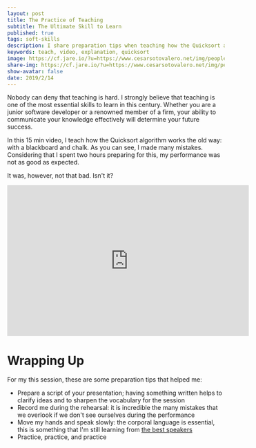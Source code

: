 ```yaml
---
layout: post
title: The Practice of Teaching
subtitle: The Ultimate Skill to Learn
published: true
tags: soft-skills
description: I share preparation tips when teaching how the Quicksort algorithm works using a blackboard and chalk.
keywords: teach, video, explanation, quicksort
image: https://cf.jare.io/?u=https://www.cesarsotovalero.net/img/people.png
share-img: https://cf.jare.io/?u=https://www.cesarsotovalero.net/img/people.png
show-avatar: false
date: 2019/2/14
---
```


Nobody can deny that teaching is hard.
I strongly believe that teaching is one of the most essential skills to learn in this century.
Whether you are a junior software developer or a renowned member of a firm, your ability to communicate your knowledge effectively will determine your future success.

In this 15 min video, I teach how the Quicksort algorithm works the old way: with a blackboard and chalk.
As you can see, I made many mistakes. 
Considering that I spent two hours preparing for this, my performance was not as good as expected.

It was, however, not that bad. Isn't it?

<div class="container-youtube">
  <iframe width="560" height="349" src="https://www.youtube.com/embed/3nptpGpaYws" title="YouTube video player" frameborder="0" allow="accelerometer; autoplay; clipboard-write; encrypted-media; gyroscope; picture-in-picture" allowfullscreen></iframe>
</div>

# Wrapping Up 

For my this session, these are some preparation tips that helped me:

- Prepare a script of your presentation; having something written helps to clarify ideas and to sharpen the vocabulary for the session
- Record me during the rehearsal: it is incredible the many mistakes that we overlook if we don't see ourselves during the performance
- Move my hands and speak slowly: the corporal language is essential, this is something that I'm still learning from [the best speakers](https://www.ted.com/talks)
- Practice, practice, and practice